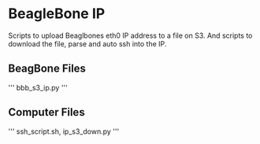 
# BeagleBone IP

Scripts to upload Beaglbones eth0 IP address to a file on S3. And scripts to download the file, parse and auto ssh into the IP.

## BeagBone Files
'''
bbb_s3_ip.py
'''

## Computer Files
'''
ssh_script.sh, ip_s3_down.py
'''
